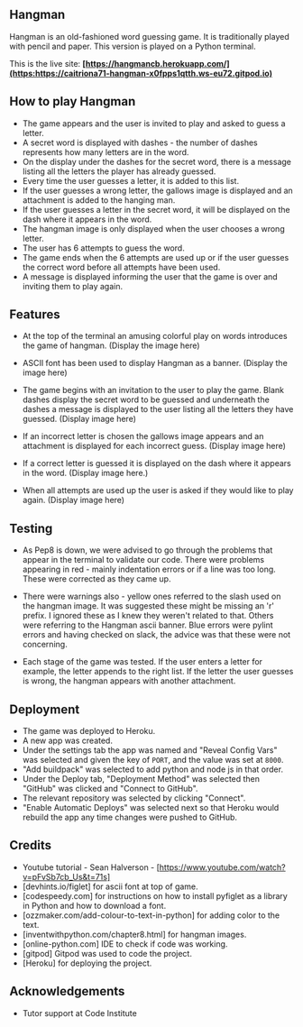 ## Hangman

Hangman is an old-fashioned word guessing game. It is traditionally played with pencil and paper. This version is played on a Python terminal.

This is the live site: **[https://hangmancb.herokuapp.com/](https:https://caitriona71-hangman-x0fpps1qtth.ws-eu72.gitpod.io)**

## How to play Hangman

* The game appears and the user is invited to play and asked to guess a letter.
* A secret word is displayed with dashes - the number of dashes represents how many letters are in the word.  
* On the display under the dashes for the secret word, there is a message listing all the letters the player has already guessed.
* Every time the user guesses a letter, it is added to this list.
* If the user guesses a wrong letter, the gallows image is displayed and an attachment is added to the hanging man. 
* If the user guesses a letter in the secret word, it will be displayed on the dash where it appears in the word.
* The hangman image is only displayed when the user chooses a wrong letter.  
* The user has 6 attempts to guess the word.  
* The game ends when the 6 attempts are used up or if the user guesses the correct word before all attempts have been used.
* A message is displayed informing the user that the game is over and inviting them to play again.

## Features

* At the top of the terminal an amusing colorful play on words introduces the game of hangman. (Display the image here)

* ASCII font has been used to display Hangman as a banner. (Display the image here)

* The game begins with an invitation to the user to play the game. Blank dashes display the secret word to be guessed and underneath the dashes a message is displayed to the user listing all the letters they have guessed. (Display image here)

* If an incorrect letter is chosen the gallows image appears and an attachment is displayed for each incorrect guess. (Display image here)

* If a correct letter is guessed it is displayed on the dash where it appears in the word. (Display image here.)

* When all attempts are used up the user is asked if they would like to play again. (Display image here)

## Testing

* As Pep8 is down, we were advised to go through the problems that appear in the terminal to validate our code.  There were problems appearing in red - mainly indentation errors or if a line was too long.  These were corrected as they came up.  
* There were warnings also - yellow ones referred to the slash used on the hangman image.  It was suggested these might be missing an 'r' prefix.  I ignored these as I knew they weren't related to that. Others were referring to the Hangman ascii banner. Blue errors were pylint errors and having checked on slack, the advice was that these were not concerning.

* Each stage of the game was tested.  If the user enters a letter for example, the letter appends to the right list. If the letter the user guesses is wrong, the hangman appears with another attachment.

## Deployment

* The game was deployed to Heroku.
* A new app was created.
* Under the settings tab the app was named and "Reveal Config Vars" was selected and given the key of `PORT`, and the value was set at `8000`.  
* "Add buildpack" was selected to add python and node js in that order.
* Under the Deploy tab, "Deployment Method" was selected then "GitHub" was clicked and "Connect to GitHub". 
* The relevant repository was selected by clicking "Connect".
* "Enable Automatic Deploys" was selected next so that Heroku would rebuild the app any time changes were pushed to GitHub.

## Credits

* Youtube tutorial - Sean Halverson - [https://www.youtube.com/watch?v=pFvSb7cb_Us&t=71s]
* [devhints.io/figlet] for ascii font at top of game.
* [codespeedy.com] for instructions on how to install pyfiglet as a library in Python and how to download a font.
* [ozzmaker.com/add-colour-to-text-in-python] for adding color to the text.
* [inventwithpython.com/chapter8.html] for hangman images.
* [online-python.com] IDE to check if code was working.
* [gitpod] Gitpod was used to code the project.
* [Heroku] for deploying the project.

## Acknowledgements

* Tutor support at Code Institute
   
